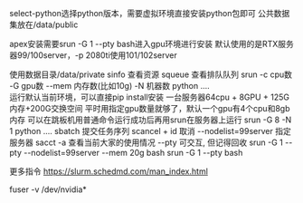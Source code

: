 select-python选择python版本，需要虚拟环境直接安装python包即可
公共数据集放在/data/public

apex安装需要srun -G 1 --pty bash进入gpu环境进行安装
默认使用的是RTX服务器99/100server，-p 2080ti使用101/102server

使用数据目录/data/private
sinfo 查看资源
squeue 查看排队队列
srun  -c cpu数 -G gpu数  --mem 内存数(比如10g)  -N 机器数 python ....        
运行默认当前环境，可以直接pip install安装
一台服务器64cpu + 8GPU + 125G内存+200G交换空间
平时用指定gpu数量就够了，默认一个gpu有4个cpu和8gb内存
可以在跳板机用普通命令运行成功后再用srun在服务器上运行
srun -G 8 -N 1 python ....
sbatch 提交任务序列
scancel + id 取消
--nodelist=99server 指定服务器
sacct -a 查看当前大家的使用情况
--pty 可交互, 但记得回收
srun -G 1 --pty --nodelist=99server --mem 20g bash
srun -G 1 --pty bash

更多指令 https://slurm.schedmd.com/man_index.html

fuser -v /dev/nvidia*